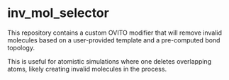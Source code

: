 # inv_mol_selector

This repository contains a custom OVITO modifier that will remove invalid molecules based on a user-provided template and a pre-computed bond topology.

This is useful for atomistic simulations where one deletes overlapping atoms, likely creating invalid molecules in the process.
